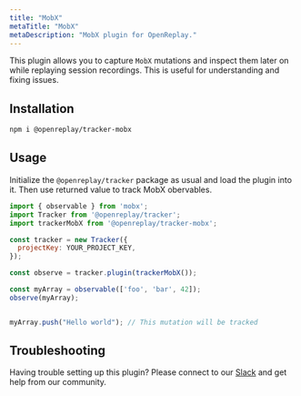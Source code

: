 ```yaml
---
title: "MobX"
metaTitle: "MobX"
metaDescription: "MobX plugin for OpenReplay."
---
```


This plugin allows you to capture `MobX` mutations and inspect them later on while replaying session recordings. This is useful for understanding and fixing issues. 


## Installation

```bash
npm i @openreplay/tracker-mobx
```

## Usage

Initialize the `@openreplay/tracker` package as usual and load the plugin into it.
Then use returned value to track MobX obervables.

```js
import { observable } from 'mobx';
import Tracker from '@openreplay/tracker';
import trackerMobX from '@openreplay/tracker-mobx';

const tracker = new Tracker({
  projectKey: YOUR_PROJECT_KEY,
});

const observe = tracker.plugin(trackerMobX());

const myArray = observable(['foo', 'bar', 42]);
observe(myArray);


myArray.push("Hello world"); // This mutation will be tracked
```

## Troubleshooting

Having trouble setting up this plugin? Please connect to our [Slack](https://slack.openreplay.com) and get help from our community.